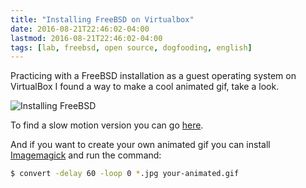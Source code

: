 ```yaml
---
title: "Installing FreeBSD on Virtualbox"
date: 2016-08-21T22:46:02-04:00
lastmod: 2016-08-21T22:46:02-04:00
tags: [lab, freebsd, open source, dogfooding, english]
---
```


Practicing with a FreeBSD installation as a guest operating system on
VirtualBox I found a way to make a cool animated gif, take a look.
<!--more-->

![Installing FreeBSD](/images/2016-08-22-installing-freebsd.gif)

To find a slow motion version you can go
[here](https://atmantree.keybase.pub/page/extras/install-freebsd-slowmotion.gif).

And if you want to create your own animated gif you can install
[Imagemagick](http://imagemagick.org/) and run the command:

```bash
$ convert -delay 60 -loop 0 *.jpg your-animated.gif
```

